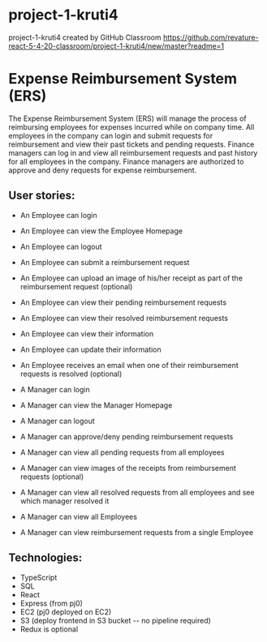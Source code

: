 # project-1-kruti4
project-1-kruti4 created by GitHub Classroom
https://github.com/revature-react-5-4-20-classroom/project-1-kruti4/new/master?readme=1
# Expense Reimbursement System (ERS) 

The Expense Reimbursement System (ERS) will manage the process of reimbursing employees for expenses incurred while on company time. All employees in the company can login and submit requests for reimbursement and view their past tickets and pending requests. Finance managers can log in and view all reimbursement requests and past history for all employees in the company. Finance managers are authorized to approve and deny requests for expense reimbursement.

## User stories:
- An Employee can login
- An Employee can view the Employee Homepage
- An Employee can logout
- An Employee can submit a reimbursement request
- An Employee can upload an image of his/her receipt as part of the reimbursement request (optional)
- An Employee can view their pending reimbursement requests
- An Employee can view their resolved reimbursement requests
- An Employee can view their information
- An Employee can update their information
- An Employee receives an email when one of their reimbursement requests is resolved (optional)

- A Manager can login
- A Manager can view the Manager Homepage
- A Manager can logout
- A Manager can approve/deny pending reimbursement requests
- A Manager can view all pending requests from all employees
- A Manager can view images of the receipts from reimbursement requests (optional)
- A Manager can view all resolved requests from all employees and see which manager resolved it
- A Manager can view all Employees
- A Manager can view reimbursement requests from a single Employee

## Technologies:
- TypeScript
- SQL
- React
- Express (from pj0)
- EC2 (pj0 deployed on EC2)
- S3 (deploy frontend in S3 bucket -- no pipeline required)
- Redux is optional

